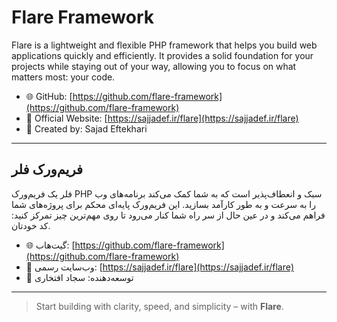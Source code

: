 # Flare Framework

Flare is a lightweight and flexible PHP framework that helps you build web applications quickly and efficiently. It provides a solid foundation for your projects while staying out of your way, allowing you to focus on what matters most: your code.

- 🌐 GitHub: [https://github.com/flare-framework](https://github.com/flare-framework)
- 🔗 Official Website: [https://sajjadef.ir/flare](https://sajjadef.ir/flare)
- 👤 Created by: Sajad Eftekhari

---

## فریم‌ورک فلر

فلر یک فریم‌ورک PHP سبک و انعطاف‌پذیر است که به شما کمک می‌کند برنامه‌های وب را به سرعت و به طور کارآمد بسازید. این فریم‌ورک پایه‌ای محکم برای پروژه‌های شما فراهم می‌کند و در عین حال از سر راه شما کنار می‌رود تا روی مهم‌ترین چیز تمرکز کنید: کد خودتان.

- 🌐 گیت‌هاب: [https://github.com/flare-framework](https://github.com/flare-framework)
- 🔗 وب‌سایت رسمی: [https://sajjadef.ir/flare](https://sajjadef.ir/flare)
- 👤 توسعه‌دهنده: سجاد افتخاری

---

> Start building with clarity, speed, and simplicity – with **Flare**.
